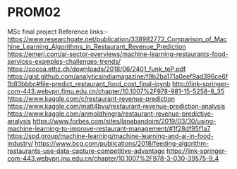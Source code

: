 # PROM02
MSc final project
Reference links:-
https://www.researchgate.net/publication/338982772_Comparison_of_Machine_Learning_Algorithms_in_Restaurant_Revenue_Prediction
https://emerj.com/ai-sector-overviews/machine-learning-restaurants-food-services-examples-challenges-trends/
https://cocoa.ethz.ch/downloads/2018/06/2401_funk_teP.pdf
https://gist.github.com/analyticsindiamagazine/f9b2ba171a0eef9ad396ce6f1b83bbbc#file-predict_restaurant_food_cost_final-ipynb
http://link-springer-com-443.webvpn.fjmu.edu.cn/chapter/10.1007%2F978-981-15-5258-8_35
https://www.kaggle.com/c/restaurant-revenue-prediction
https://www.kaggle.com/matt4byu/restaurant-revenue-prediction-analysis
https://www.kaggle.com/anmoldhingra/restaurant-revenue-predictive-analysis
https://www.forbes.com/sites/lanabandoim/2019/03/30/using-machine-learning-to-improve-restaurant-management/#1f28df95f1a7
https://spd.group/machine-learning/machine-learning-and-ai-in-food-industry/
https://www.bcg.com/publications/2018/feeding-algorithm-restaurants-use-data-capture-competitive-advantage
https://link-springer-com-443.webvpn.jnu.edu.cn/chapter/10.1007%2F978-3-030-39575-9_4
